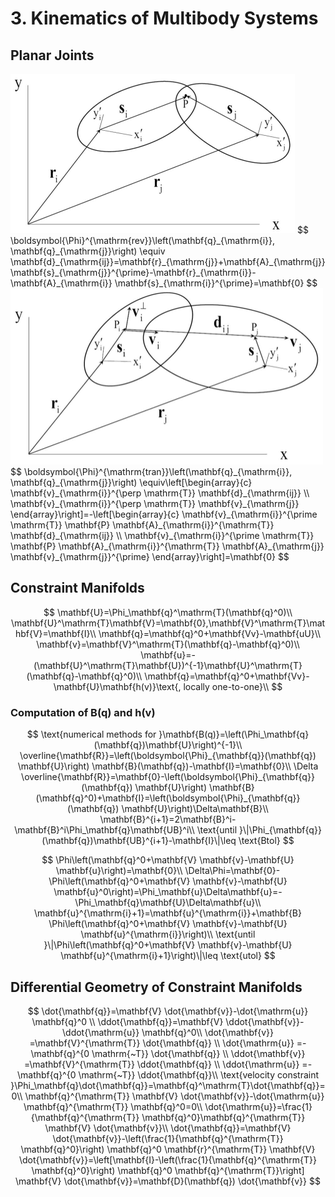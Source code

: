 # 3. Kinematics of Multibody Systems

## Planar Joints

<img src="../img/Revolute Constraint.png" alt="image-20230727145053130" style="zoom:50%;" />
$$
\boldsymbol{\Phi}^{\mathrm{rev}}\left(\mathbf{q}_{\mathrm{i}}, \mathbf{q}_{\mathrm{j}}\right) \equiv \mathbf{d}_{\mathrm{ij}}=\mathbf{r}_{\mathrm{j}}+\mathbf{A}_{\mathrm{j}} \mathbf{s}_{\mathrm{j}}^{\prime}-\mathbf{r}_{\mathrm{i}}-\mathbf{A}_{\mathrm{i}} \mathbf{s}_{\mathrm{i}}^{\prime}=\mathbf{0}
$$
<img src="../img/Translational Constraint.png" alt="image-20230727145310335" style="zoom:50%;" />
$$
\boldsymbol{\Phi}^{\mathrm{tran}}\left(\mathbf{q}_{\mathrm{i}}, \mathbf{q}_{\mathrm{j}}\right) \equiv\left[\begin{array}{c}
\mathbf{v}_{\mathrm{i}}^{\perp \mathrm{T}} \mathbf{d}_{\mathrm{ij}} \\
\mathbf{v}_{\mathrm{i}}^{\perp \mathrm{T}} \mathbf{v}_{\mathrm{j}}
\end{array}\right]=-\left[\begin{array}{c}
\mathbf{v}_{\mathrm{i}}^{\prime \mathrm{T}} \mathbf{P} \mathbf{A}_{\mathrm{i}}^{\mathrm{T}} \mathbf{d}_{\mathrm{ij}} \\
\mathbf{v}_{\mathrm{i}}^{\prime \mathrm{T}} \mathbf{P} \mathbf{A}_{\mathrm{i}}^{\mathrm{T}} \mathbf{A}_{\mathrm{j}} \mathbf{v}_{\mathrm{j}}^{\prime}
\end{array}\right]=\mathbf{0}
$$

## Constraint Manifolds

$$
\mathbf{U}=\Phi_\mathbf{q}^\mathrm{T}(\mathbf{q}^0)\\
\mathbf{U}^\mathrm{T}\mathbf{V}=\mathbf{0},\mathbf{V}^\mathrm{T}\mathbf{V}=\mathbf{I}\\
\mathbf{q}=\mathbf{q}^0+\mathbf{Vv}-\mathbf{uU}\\
\mathbf{v}=\mathbf{V}^\mathrm{T}(\mathbf{q}-\mathbf{q}^0)\\
\mathbf{u}=-(\mathbf{U}^\mathrm{T}\mathbf{U})^{-1}\mathbf{U}^\mathrm{T}(\mathbf{q}-\mathbf{q}^0)\\
\mathbf{q}=\mathbf{q}^0+\mathbf{Vv}-\mathbf{U}\mathbf{h(v)}\text{, locally one-to-one}\\
$$

### Computation of $\mathbf{B(q)}$ and $\mathbf{h(v)}$

$$
\text{numerical methods for }\mathbf{B(q)}=\left(\Phi_\mathbf{q}(\mathbf{q})\mathbf{U}\right)^{-1}\\
\overline{\mathbf{R}}=\left(\boldsymbol{\Phi}_{\mathbf{q}}(\mathbf{q}) \mathbf{U}\right) \mathbf{B}(\mathbf{q})-\mathbf{I}=\mathbf{0}\\
\Delta \overline{\mathbf{R}}=\mathbf{0}-\left(\boldsymbol{\Phi}_{\mathbf{q}}(\mathbf{q}) \mathbf{U}\right) \mathbf{B}(\mathbf{q}^0)+\mathbf{I}=\left(\boldsymbol{\Phi}_{\mathbf{q}}(\mathbf{q}) \mathbf{U}\right)\Delta\mathbf{B}\\
\mathbf{B}^{i+1}=2\mathbf{B}^i-\mathbf{B}^i\Phi_\mathbf{q}\mathbf{UB}^i\\
\text{until }\|\Phi_{\mathbf{q}}(\mathbf{q})\mathbf{UB}^{i+1}-\mathbf{I}\|\leq \text{Btol}
$$

$$
\Phi\left(\mathbf{q}^0+\mathbf{V} \mathbf{v}-\mathbf{U} \mathbf{u}\right)=\mathbf{0}\\
\Delta\Phi=\mathbf{0}-\Phi\left(\mathbf{q}^0+\mathbf{V} \mathbf{v}-\mathbf{U} \mathbf{u}^0\right)=\Phi_\mathbf{u}\Delta\mathbf{u}=-\Phi_\mathbf{q}\mathbf{U}\Delta\mathbf{u}\\
\mathbf{u}^{\mathrm{i}+1}=\mathbf{u}^{\mathrm{i}}+\mathbf{B} \Phi\left(\mathbf{q}^0+\mathbf{V} \mathbf{v}-\mathbf{U} \mathbf{u}^{\mathrm{i}}\right)\\
\text{until }\|\Phi\left(\mathbf{q}^0+\mathbf{V} \mathbf{v}-\mathbf{U} \mathbf{u}^{\mathrm{i}+1}\right)\|\leq \text{utol}
$$

## Differential Geometry of Constraint Manifolds

$$
\dot{\mathbf{q}}=\mathbf{V} \dot{\mathbf{v}}-\dot{\mathrm{u}} \mathbf{q}^0 \\
\ddot{\mathbf{q}}=\mathbf{V} \ddot{\mathbf{v}}-\ddot{\mathrm{u}} \mathbf{q}^0\\
\dot{\mathbf{v}} =\mathbf{V}^{\mathrm{T}} \dot{\mathbf{q}} \\
\dot{\mathrm{u}} =-\mathbf{q}^{0 \mathrm{~T}} \dot{\mathbf{q}} \\
\ddot{\mathbf{v}} =\mathbf{V}^{\mathrm{T}} \ddot{\mathbf{q}} \\
\ddot{\mathrm{u}} =-\mathbf{q}^{0 \mathrm{~T}} \ddot{\mathbf{q}}\\
\text{velocity constraint }\Phi_\mathbf{q}\dot{\mathbf{q}}=\mathbf{q}^\mathrm{T}\dot{\mathbf{q}}=0\\
\mathbf{q}^{\mathrm{T}} \mathbf{V} \dot{\mathbf{v}}-\dot{\mathrm{u}} \mathbf{q}^{\mathrm{T}} \mathbf{q}^0=0\\
\dot{\mathrm{u}}=\frac{1}{\mathbf{q}^{\mathrm{T}} \mathbf{q}^0}\mathbf{q}^{\mathrm{T}} \mathbf{V} \dot{\mathbf{v}}\\
\dot{\mathbf{q}}=\mathbf{V} \dot{\mathbf{v}}-\left(\frac{1}{\mathbf{q}^{\mathrm{T}} \mathbf{q}^0}\right) \mathbf{q}^0 \mathbf{r}^{\mathrm{T}} \mathbf{V} \dot{\mathbf{v}}=\left[\mathbf{I}-\left(\frac{1}{\mathbf{q}^{\mathrm{T}} \mathbf{q}^0}\right) \mathbf{q}^0 \mathbf{q}^{\mathrm{T}}\right] \mathbf{V} \dot{\mathbf{v}}=\mathbf{D}(\mathbf{q}) \dot{\mathbf{v}}
$$

